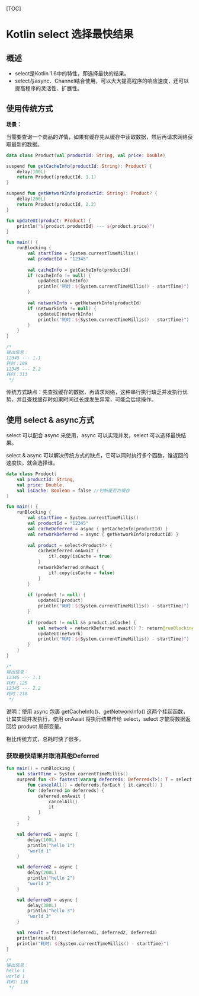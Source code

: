 [TOC]

# Kotlin select 选择最快结果

## 概述

-   select是Kotlin 1.6中的特性，即选择最快的结果。
-   select与async、Channel结合使用，可以大大提高程序的响应速度，还可以提高程序的灵活性、扩展性。




## 使用传统方式

**场景：**

当需要查询一个商品的详情，如果有缓存先从缓存中读取数据，然后再请求网络获取最新的数据。

```kotlin
data class Product(val productId: String, val price: Double)
```

```kotlin
suspend fun getCacheInfo(productId: String): Product? {
    delay(100L)
    return Product(productId, 1.1)
}

suspend fun getNetworkInfo(productId: String): Product? {
    delay(200L)
    return Product(productId, 2.2)
}

fun updateUI(product: Product) {
    println("${product.productId} --- ${product.price}")
}
```

```kotlin
fun main() {
    runBlocking {
        val startTime = System.currentTimeMillis()
        val productId = "12345"
        
        val cacheInfo = getCacheInfo(productId)
        if (cacheInfo != null) {
            updateUI(cacheInfo)
            println("耗时：${System.currentTimeMillis() - startTime}")
        }
        
        val networkInfo = getNetworkInfo(productId)
        if (networkInfo != null) {
            updateUI(networkInfo)
            println("耗时：${System.currentTimeMillis() - startTime}")
        }
    }
}

/*
输出信息：
12345 --- 1.1
耗时：109
12345 --- 2.2
耗时：313
 */
```

传统方式缺点：先查找缓存的数据，再请求网络，这种串行执行缺乏并发执行优势，并且查找缓存时如果时间过长或发生异常，可能会后续操作。



## 使用 select & async方式

select 可以配合 async 来使用，async 可以实现并发，select 可以选择最快结果。

select & async 可以解决传统方式的缺点，它可以同时执行多个函数，谁返回的速度快，就会选择谁。

```kotlin
data class Product(
    val productId: String,
    val price: Double,
    val isCache: Boolean = false //判断是否为缓存
)
```

```kotlin
fun main() {
    runBlocking {
        val startTime = System.currentTimeMillis()
        val productId = "12345"
        val cacheDeferred = async { getCacheInfo(productId) }
        val networkDeferred = async { getNetworkInfo(productId) }
        
        val product = select<Product?> {
            cacheDeferred.onAwait {
                it?.copy(isCache = true)
            }
            networkDeferred.onAwait {
                it?.copy(isCache = false)
            }
        }
        
        if (product != null) {
            updateUI(product)
            println("耗时：${System.currentTimeMillis() - startTime}")
        }
        
        if (product != null && product.isCache) {
            val network = networkDeferred.await() ?: return@runBlocking
            updateUI(network)
            println("耗时：${System.currentTimeMillis() - startTime}")
        }
    }
}

/*
输出信息：
12345 --- 1.1
耗时：125
12345 --- 2.2
耗时：218
 */
```

说明：使用 async 包裹 getCacheInfo()、getNetworkInfo() 这两个挂起函数，让其实现并发执行，使用 onAwait 将执行结果传给 select，select 才能将数据返回给 product 局部变量。

相比传统方式，总耗时快了很多。



### 获取最快结果并取消其他Deferred

```kotlin
fun main() = runBlocking {
    val startTime = System.currentTimeMillis()
    suspend fun <T> fastest(vararg deferreds: Deferred<T>): T = select {
        fun cancelAll() = deferreds.forEach { it.cancel() }
        for (deferred in deferreds) {
            deferred.onAwait {
                cancelAll()
                it
            }
        }
    }

    val deferred1 = async {
        delay(100L)
        println("hello 1")
        "world 1"
    }

    val deferred2 = async {
        delay(200L)
        println("hello 2")
        "world 2"
    }

    val deferred3 = async {
        delay(300L)
        println("hello 3")
        "world 3"
    }

    val result = fastest(deferred1, deferred2, deferred3)
    println(result)
    println("耗时: ${System.currentTimeMillis() - startTime}")
}

/*
输出信息：
hello 1
world 1
耗时: 116
 */
```

